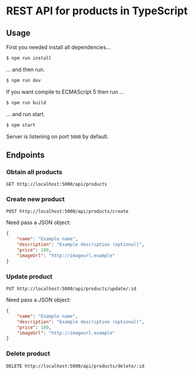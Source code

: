 # REST API for products in TypeScript

## Usage

First you needed install all dependencies...

 
```bash
$ npm run install
```
... and then run.
```bash
$ npm run dev
```
If you want compile to ECMAScript 5 then run ...
```bash
$ npm run build
```
... and run start.
```bash
$ npm start
```
Server is listening on port ``5000`` by default.
## Endpoints
### Obtain all products
```
GET http://localhost:5000/api/products
```
### Create new product
```
POST http://localhost:5000/api/products/create
```
Need pass a JSON object:
```json
{
	"name": "Example name",
	"description": "Example description (optional)",
	"price": 100,
	"imageUrl": "http://imageurl.example"
}
```
### Update product
```
PUT http://localhost:5000/api/products/update/:id
```
Need pass a JSON object:
```json
{
	"name": "Example name",
	"description": "Example description (optional)",
	"price": 100,
	"imageUrl": "http://imageurl.example"
}
```
### Delete product
```
DELETE http://localhost:5000/api/products/delete/:id
```
